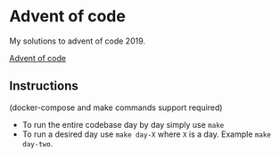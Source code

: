# Advent of code

My solutions to advent of code 2019.

[Advent of code](https://adventofcode.com/2019)

## Instructions

(docker-compose and make commands support required)

- To run the entire codebase day by day simply use `make`
- To run a desired day use `make day-X` where `X` is a day. Example `make day-two`.
